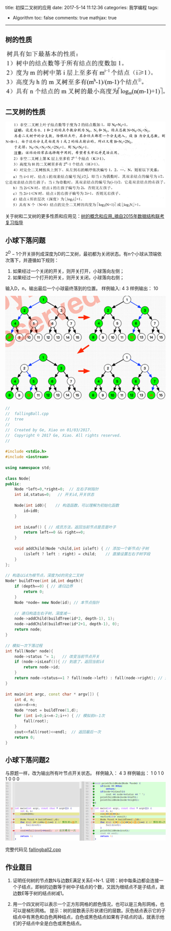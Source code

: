 ﻿title: 初探二叉树的应用
date: 2017-5-14 11:12:36
categories: 我学编程
tags: 
 - Algorithm
toc: false
comments: true
mathjax: true
---

## 树的性质
![树的性质][1]

<!--more-->

## 二叉树的性质
![ ][2]
![二叉树的性质][6]

关于树和二叉树的更多性质和应用见：[树的概念和应用_摘自2015年数据结构联考复习指导][7]

## 小球下落问题
$2^D-1$个开关排列成深度为D的二叉树，最初都为关闭状态。有n个小球从顶端依次落下，并遵循如下规则：
1. 如果经过一个关闭的开关，则开关打开，小球落向左侧；
2. 如果经过一个打开的开关，则开关关闭，小球落向右侧；

输入D，n，输出最后一个小球最终落到的位置。
样例输入:
4 3
样例输出：
10

![小球降落示例][3]

```C++
//
//  fallingBall.cpp
//  tree
//
//  Created by Ge, Xiao on 01/03/2017.
//  Copyright © 2017 Ge, Xiao. All rights reserved.
//

#include <stdio.h>
#include <iostream>

using namespace std;

class Node{
public:
    Node *left=0,*right=0;  // 左右子树指针
    int id,status=0;   // 开关id,开关状态
    
    Node(int id0){    // 构造函数，可以理解为初始化函数
        id=id0;
    }
    
    int isLeaf() { // 成员方法，返回当前节点是否是叶子
        return left==0 && right==0;
    }

    void addChild(Node *child,int isleft) { // 添加一个新节点/子树
        (isleft ? left : right) = child;    // 直接设置左右子树字段
    }
};

// 构造以id为根节点，深度为d的完全二叉树
Node* buildTree(int id,int depth){
    if (depth==0) { // 递归边界
        return 0;
    }
    Node *node= new Node(id); // 本节点指针
    
    // 递归构造左右子树，深度减一
    node->addChild(buildTree(id*2, depth-1), 1);
    node->addChild(buildTree(id*2+1, depth-1), 0);
    return node;
}

// 模拟一次下落过程
int fall(Node* node){
    node->status ^= 1;   // 改变当前节点开关
    if (node->isLeaf()){ // 到底了，返回当前id
        return node->id;
    }
    return node->status==1 ? fall(node->left) : fall(node->right); // 选择下一层节点
}

int main(int argc, const char * argv[]) {
    int d, n;
    cin>>d>>n;
    Node *root = buildTree(1,d);
    for (int i=0;i<=n-2;i++) { // 模拟前n-1次
        fall(root);
    }
    cout<<fall(root)<<endl;  // 返回最后一次
    return 0;
}
```
## 小球下落问题2
与原题一样，改为输出所有叶节点开关状态。
样例输入：
4 3
样例输出：
1 0 1 0 1 0 0 0
![与上一题的代码对比][4]

完整代码见 [fallingball2.cpp](https://github.com/Evanqiao/CSTutorship/blob/master/Algorithm/DataStructure-Tree/fallingball2.cpp)

## 作业题目
1. 证明任何树的节点数N与边数E满足关系E=N-1.
证明：树中每条边都会连接一个子结点，即树的边数等于树中子结点的个数，又因为根结点不是子结点，故边数E等于树的结点树减1。

2. 用一个四叉树可以表示一个正方形网格的颜色情况，也可以是三角形网格，也可以是梯形网格。
提示：树的层数表示形状递归的层数。灰色结点表示它的子结点中有黑色和白色两种结点，白色或黑色结点如果有子结点的话，就表示他们的子结点中全是白色或黑色结点。


[1]: /images/tree_property.png
[2]: /images/tree_binaryTree_property_1.png
[6]: /images/tree_binaryTree_property_2.png
[3]: /images/tree_ball.png
[4]: /images/tree_code_compare.png
[7]: https://github.com/Evanqiao/CSTutorship/blob/master/Algorithm/DataStructure-Tree/%E6%A0%91%E7%9A%84%E6%A6%82%E5%BF%B5%E5%92%8C%E5%BA%94%E7%94%A8_%E6%91%98%E8%87%AA2015%E5%B9%B4%E6%95%B0%E6%8D%AE%E7%BB%93%E6%9E%84%E8%81%94%E8%80%83%E5%A4%8D%E4%B9%A0%E6%8C%87%E5%AF%BC.pdf
